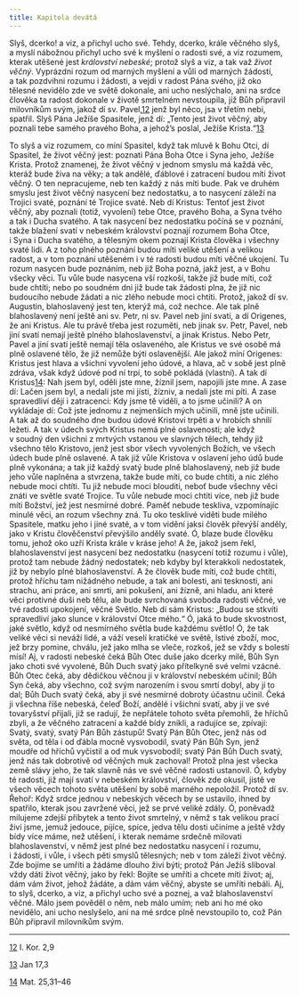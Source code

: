 ```yaml
---
title: Kapitola devátá
---
```


Slyš, dcerko! a viz, a přichyl ucho své. Tehdy, dcerko, krále věčného slyš, a myslí nábožnou přichyl ucho své k myšlení o radosti své, a viz rozumem, kterak utěšené jest _království nebeské_; protož slyš a viz, a tak važ _život věčný_. Vyprázdni rozum od marných myšlení a vůli od marných žádostí, a tak pozdvihni rozumu i žádosti, a vejdi v radost Pána svého, již oko tělesné nevidělo zde ve světě dokonale, ani ucho neslýchalo, ani na srdce člověka ta radost dokonale v životě smrtelném nevstoupila, již Bůh připravil milovníkům svým, jakož dí sv. Pavel,[12](../Text/dcerka_014.xhtml#footnote-013) jenž byl něco, jsa v třetím nebi, spatřil. Slyš Pána Ježíše Spasitele, jenž dí: „Tento jest život věčný, aby poznali tebe samého pravého Boha, a jehož’s poslal, Ježíše Krista.“[13](../Text/dcerka_014.xhtml#footnote-012)

To slyš a viz rozumem, co míní Spasitel, když tak mluvě k Bohu Otci, dí Spasitel, že život věčný jest: poznati Pána Boha Otce i Syna jeho, Ježíše Krista. Protož znamenej, že život věčný v jednom smyslu má každá věc, kteráž bude živa na věky; a tak andělé, ďáblové i zatracení budou míti život věčný. O ten nepracujeme, neb ten každý z nás míti bude. Pak ve druhém smyslu jest život věčný nasycení bez nedostatku, a to nasycení záleží na Trojici svaté, poznání té Trojice svaté. Neb dí Kristus: Tentoť jest život věčný, aby poznali (totiž, vyvolení) tebe Otce, pravého Boha, a Syna tvého a tak i Ducha svatého. A tak nasycení bez nedostatku počíná se v poznání, takže blažení svatí v nebeském království poznají rozumem Boha Otce, i Syna i Ducha svatého, a tělesným okem poznají Krista člověka i všechny svaté lidi. A z toho plného poznání budou míti veliké utěšení a velikou radost, a v tom poznání utěšeném i v té radosti budou míti věčné ukojení. Tu rozum nasycen bude poznáním, neb již Boha pozná, jakž jest, a v Bohu všecky věci. Tu vůle bude nasycena vší rozkoší, takže již bude míti, což bude chtíti; nebo po soudném dni již bude tak žádosti plna, že již nic budoucího nebude žádati a nic zlého nebude moci chtíti. Protož, jakož dí sv. Augustin, blahoslavený jest ten, kterýž má, což nechce. Ale tak plně blahoslavený není ještě ani sv. Petr, ni sv. Pavel neb jiní svatí, a dí Origenes, že ani Kristus. Ale tu právě třeba jest rozuměti, neb jinak sv. Petr, Pavel, neb jiní svatí nemají ještě plného blahoslavenství, a jinak Kristus. Nebo Petr, Pavel a jiní svatí ještě nemají těla oslaveného, ale Kristus ve své osobě má plně oslavené tělo, že již nemůže býti oslavenější. Ale jakož míní Origenes: Kristus jest hlava a všichni vyvolení jeho údové, a hlava, ač v sobě jest plně zdráva, však když údové pod ní trpí, to sobě pokládá (vlastní). A tak dí Kristus[14](../Text/dcerka_014.xhtml#footnote-011): Nah jsem byl, oděli jste mne, žíznil jsem, napojili jste mne. A zase dí: Lačen jsem byl, a nedali jste mi jísti, žízniv, a nedali jste mi píti. A zase spravedliví dějí i zatracenci: Kdy jsme tě viděli, a to jsme učinili? A on vykládaje dí: Což jste jednomu z nejmenších mých učinili, mně jste učinili. A tak až do soudného dne budou údové Kristovi trpěti a v hrobích shnilí ležeti. A tak v údech svých Kristus nemá plné oslavenosti; ale když v soudný den všichni z mrtvých vstanou ve slavných tělech, tehdy již všechno tělo Kristovo, jenž jest sbor všech vyvolených Božích, ve všech údech bude plně oslavené. A tak již vůle Kristova v oslavení jeho údů bude plně vykonána; a tak již každý svatý bude plně blahoslavený, neb již bude jeho vůle naplněna a stvrzena, takže bude míti, co bude chtíti, a nic zlého nebude moci chtíti. Tu již nebude moci blouditi, neboť bude všechny věci znáti ve světle svaté Trojice. Tu vůle nebude moci chtíti více, neb již bude míti Božství, jež jest nesmírné dobré. Paměť nebude teskliva, vzpomínajíc minulé věci, an rozum všechny zná. Tu oko tesklivé viděti bude milého Spasitele, matku jeho i jiné svaté, a v tom vidění jaksi člověk převýší anděly, jako v Kristu člověčenství převýšilo anděly svaté. Ó, blaze bude člověku tomu, jehož oko uzří Krista krále v kráse jeho! A že, jakož jsem řekl, blahoslavenství jest nasycení bez nedostatku (nasycení totiž rozumu i vůle), protož tam nebude žádný nedostatek; neb kdyby byl kterakkoli nedostatek, již by nebylo plné blahoslavenství. A že člověk bude míti, což bude chtíti, protož hříchu tam nižádného nebude, a tak ani bolesti, ani tesknosti, ani strachu, ani práce, ani smrti, ani pokušení, ani žízně, ani hladu, ani které věci protivné duši neb tělu, ale bude svrchovaná svoboda radosti věčné, ve tvé radosti upokojení, věčné Světlo. Neb dí sám Kristus: „Budou se stkvíti spravedliví jako slunce v království Otce mého.“ Ó, jaká to bude skvostnost, jaké světlo, když od nesmírného světla bude každému světlo! Ó, že tak veliké věci si neváží lidé, a váží veselí kratičké ve světě, lstivé zboží, moc, jež brzy pomine, chválu, jež jako mlha se vleče, rozkoš, jež se vždy s bolestí mísí! Aj, v radosti nebeské čeká Bůh Otec duše jako dcerky milé, Bůh Syn jako choti své vyvolené, Bůh Duch svatý jako přítelkyně své velmi vzácné. Bůh Otec čeká, aby dědičkou věčnou ji v království nebeském učinil; Bůh Syn čeká, aby všechno, což svým narozením i svou smrtí dobyl, aby jí to dal; Bůh Duch svatý čeká, aby jí své nesmírné dobroty účastnu učinil. Čeká ji všechna říše nebeská, čeleď Boží, andělé i všichni svatí, aby ji ve své tovaryšství přijali, již se radují, že nepřátele tohoto světa přemohli, že hříchů zbyli, a že věčného zatracení a každé bídy znikli, a radujíce se, zpívají: Svatý, svatý, svatý Pán Bůh zástupů! Svatý Pán Bůh Otec, jenž nás od světa, od těla i od ďábla mocně vysvobodil, svatý Pán Bůh Syn, jenž moudře od hříchů vyčistil a od muk vysvobodil; svatý Pán Bůh Duch svatý, jenž nás tak dobrotivě od věčných muk zachoval! Protož plna jest všecka země slávy jeho, že tak slavně nás ve své věčné radosti ustanovil. Ó, kdyby té radosti, již mají svatí v nebeském království, člověk zde okusil, jistě ve všech věcech tohoto světa utěšení by sobě marného nepoložil. Protož dí sv. Řehoř: Když srdce jednou v nebeských věcech by se ustavilo, ihned by spatřilo, kterak jsou zavržené věci, jež se prvé veliké zdály. Ó, poněvadž milujeme zdejší příbytek a tento život smrtelný, v němž s tak velikou prací živi jsme, jemuž jedouce, pijíce, spíce, jedva tělu dosti učiníme a ještě vždy bídy více máme, než utěšení, i kterak nemáme srdečně milovati blahoslavenství, v němž jest plné bez nedostatku nasycení i rozumu, i žádosti, i vůle, i všech pěti smyslů tělesných; neb v tom záleží život věčný. Zde bojíme se umříti a žádáme dlouho živi býti; protož Pán Ježíš sliboval vždy dáti život věčný, jako by řekl: Bojíte se umříti a chcete míti život; aj, dám vám život, jehož žádáte, a dám vám věčný, abyste se umříti nebáli. Aj, to slyš, dcerko, a viz, a přichyl ucho své a poznej, a važ blahoslavenství věčné. Málo jsem pověděl o něm, neb málo umím; neb ani ho mé oko nevidělo, ani ucho neslyšelo, ani na mé srdce plně nevstoupilo to, což Pán Bůh připravil milovníkům svým.

* * *

[12](../Text/dcerka_014.xhtml#footnote-013-backlink) I. Kor. 2,9

[13](../Text/dcerka_014.xhtml#footnote-012-backlink) Jan 17,3

[14](../Text/dcerka_014.xhtml#footnote-011-backlink) Mat. 25,31–46

